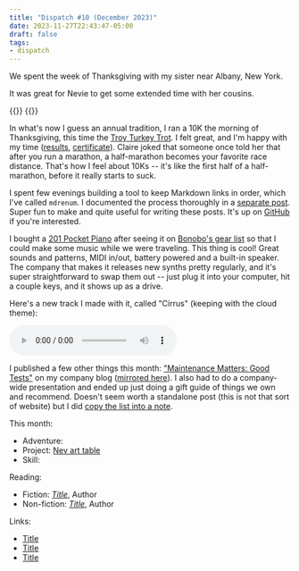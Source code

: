 ```yaml
---
title: "Dispatch #10 (December 2023)"
date: 2023-11-27T22:43:47-05:00
draft: false
tags:
- dispatch
---
```


We spent the week of Thanksgiving with my sister near Albany, New York.

It was great for Nevie to get some extended time with her cousins.

<!--more-->

<div class="image-set">
  {{<thumbnail IMG_9217.jpg "400x" />}}
  {{<thumbnail IMG_5088.jpg "400x" />}}
</div>

In what's now I guess an annual tradition, I ran a 10K the morning of Thanksgiving, this time the [Troy Turkey Trot][1]. I felt great, and I'm happy with my time ([results][2], [certificate][3]). Claire joked that someone once told her that after you run a marathon, a half-marathon becomes your favorite race distance. That's how I feel about 10Ks -- it's like the first half of a half-marathon, before it really starts to suck.

[1]: https://troyturkeytrot.com/
[2]: /journal/dispatch-10-december-2023/ttt-result.pdf
[3]: /journal/dispatch-10-december-2023/ttt-cert.pdf

I spent few evenings building a tool to keep Markdown links in order, which I've called `mdrenum`. I documented the process thoroughly in a [separate post][4]. Super fun to make and quite useful for writing these posts. It's up on [GitHub][5] if you're interested.

[4]: /journal/keep-markdown-links-in-order-with-mdrenum/
[5]: https://github.com/dce/mdrenum

I bought a [201 Pocket Piano][6] after seeing it on [Bonobo's gear list][7] so that I could make some music while we were traveling. This thing is cool! Great sounds and patterns, MIDI in/out, battery powered and a built-in speaker. The company that makes it releases new synths pretty regularly, and it's super straightforward to swap them out -- just plug it into your computer, hit a couple keys, and it shows up as a drive.

[6]: https://www.critterandguitari.com/201-pocket-piano
[7]: https://equipboard.com/pros/bonobo

Here's a new track I made with it, called "Cirrus" (keeping with the cloud theme):

<audio controls src="/journal/dispatch-10-december-2023/Cirrus.mp3"></audio>

I published a few other things this month: ["Maintenance Matters: Good Tests"][8] on my company blog ([mirrored here][9]). I also had to do a company-wide presentation and ended up just doing a gift guide of things we own and recommend. Doesn't seem worth a standalone post (this is not that sort of website) but I did [copy the list into a note][10].

[8]: https://www.viget.com/articles/maintenance-matters-good-tests/
[9]: /elsewhere/maintenance-matters-good-tests
[10]: /notes/2023-holiday-gift-guide

This month:

* Adventure:
* Project: [Nev art table][11]
* Skill:

[11]: https://www.ikea.com/au/en/p/flisat-childrens-table-30298419/

Reading:

* Fiction: [_Title_][12], Author
* Non-fiction: [_Title_][13], Author

[12]: https://bookshop.org/
[13]: https://bookshop.org/

Links:

* [Title][14]
* [Title][15]
* [Title][16]

[14]: https://example.com/
[15]: https://example.com/
[16]: https://example.com/
